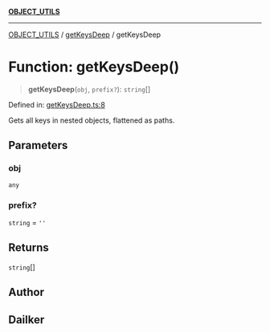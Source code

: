 [**OBJECT_UTILS**](../../README.md)

***

[OBJECT_UTILS](../../README.md) / [getKeysDeep](../README.md) / getKeysDeep

# Function: getKeysDeep()

> **getKeysDeep**(`obj`, `prefix?`): `string`[]

Defined in: [getKeysDeep.ts:8](https://github.com/dailker/everyutil/blob/c55c841d32caf5da88acfcc363073946269cfe27/src/object/getKeysDeep.ts#L8)

Gets all keys in nested objects, flattened as paths.

## Parameters

### obj

`any`

### prefix?

`string` = `''`

## Returns

`string`[]

## Author

## Dailker
